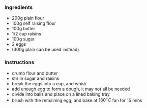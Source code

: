 ### Ingredients
- 200g plain flour
- 100g self raising flour
- 100g butter
- 1/2 cup raisins
- 100g sugar
- 2 eggs
- (300g plain can be used instead)

### Instructions
- crumb flour and butter
- stir in sugar and raisins
- break the eggs into a cup, and whisk
- add enough egg to form a dough, it may not all be needed
- divide into balls and place on a lined baking tray
- brush with the remaining egg, and bake at $180^\circ C$ fan for 15 mins